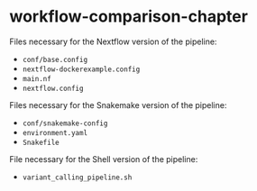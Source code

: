 # workflow-comparison-chapter

Files necessary for the Nextflow version of the pipeline:

- `conf/base.config`
- `nextflow-dockerexample.config`
- `main.nf`
- `nextflow.config`

Files necessary for the Snakemake version of the pipeline:

- `conf/snakemake-config`
- `environment.yaml`
- `Snakefile`

File necessary for the Shell version of the pipeline:

- `variant_calling_pipeline.sh`
